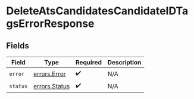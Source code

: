 # DeleteAtsCandidatesCandidateIDTagsErrorResponse


## Fields

| Field                                          | Type                                           | Required                                       | Description                                    |
| ---------------------------------------------- | ---------------------------------------------- | ---------------------------------------------- | ---------------------------------------------- |
| `error`                                        | [errors.Error](../../models/errors/error.md)   | :heavy_check_mark:                             | N/A                                            |
| `status`                                       | [errors.Status](../../models/errors/status.md) | :heavy_check_mark:                             | N/A                                            |